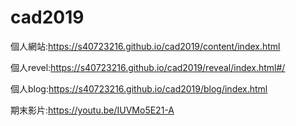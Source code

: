 # cad2019
個人網站:https://s40723216.github.io/cad2019/content/index.html

個人revel:https://s40723216.github.io/cad2019/reveal/index.html#/

個人blog:https://s40723216.github.io/cad2019/blog/index.html

期末影片:https://youtu.be/IUVMo5E21-A
